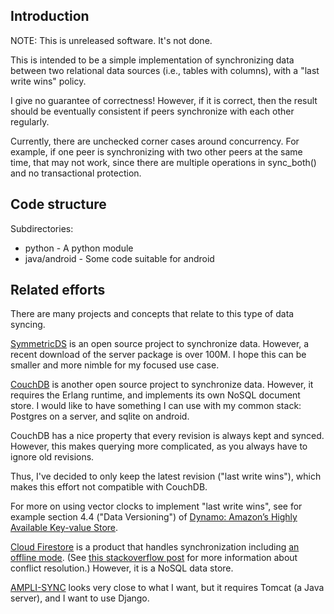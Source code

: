 Introduction
------------

NOTE: This is unreleased software.  It's not done.

This is intended to be a simple implementation of synchronizing data
between two relational data sources (i.e., tables with columns),
with a "last write wins" policy.

I give no guarantee of correctness!  However, if it is correct, then
the result should be eventually consistent if peers synchronize with
each other regularly.

Currently, there are unchecked corner cases around concurrency.
For example, if one peer is synchronizing with two other peers at the
same time, that may not work, since there are multiple operations in
sync_both() and no transactional protection.


Code structure
--------------

Subdirectories:

- python - A python module
- java/android - Some code suitable for android


Related efforts
---------------

There are many projects and concepts that relate to this type of data
syncing.

[SymmetricDS](https://symmetricds.org) is an open source project to synchronize
data.  However, a recent download of the server package is over 100M.
I hope this can be smaller and more nimble for my focused use case.

[CouchDB](https://couchdb.apache.org/) is another open source project to
synchronize data.  However, it requires the Erlang runtime, and implements
its own NoSQL document store.  I would like to have something I can use
with my common stack: Postgres on a server, and sqlite on android.

CouchDB has a nice property that every revision is always kept and
synced.  However, this makes querying more complicated, as you always
have to ignore old revisions.

Thus, I've decided to only keep the latest revision ("last write
wins"), which makes this effort not compatible with CouchDB.

For more on using vector clocks to implement "last write wins", see
for example section 4.4 ("Data Versioning") of [Dynamo: Amazon’s
Highly Available Key-value
Store](https://www.allthingsdistributed.com/2007/10/amazons_dynamo.html).

[Cloud Firestore](https://firebase.google.com/products/firestore/) is
a product that handles synchronization including [an offline
mode](https://firebase.google.com/docs/database/android/offline-capabilities#section-offline-behavior).
(See [this stackoverflow post](https://stackoverflow.com/a/52912231)
for more information about conflict resolution.)  However, it is a
NoSQL data store.

[AMPLI-SYNC](https://github.com/sqlite-sync/SQLite-sync.com) looks very
close to what I want, but it requires Tomcat (a Java server), and I want
to use Django.
